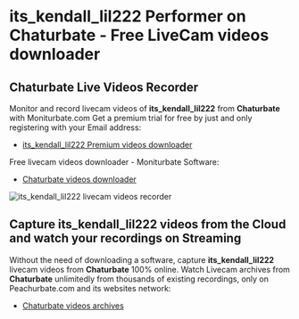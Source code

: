 # its_kendall_lil222 Performer on Chaturbate - Free LiveCam videos downloader

## Chaturbate Live Videos Recorder

Monitor and record livecam videos of **its_kendall_lil222** from **Chaturbate** with Moniturbate.com
Get a premium trial for free by just and only registering with your Email address:
* [its_kendall_lil222 Premium videos downloader](https://moniturbate.com/request-demo-licence-key.html)

Free livecam videos downloader - Moniturbate Software:
* [Chaturbate videos downloader](https://moniturbate.com/moniturbate-download-software.html)

![its_kendall_lil222 livecam videos recorder](https://peachurnet.com/templates/moniturbate-software.png)


## Capture its_kendall_lil222 videos from the Cloud and watch your recordings on Streaming

Without the need of downloading a software, capture **its_kendall_lil222** livecam videos from **Chaturbate** 100% online.
Watch Livecam archives from **Chaturbate** unlimitedly from thousands of existing recordings, only on Peachurbate.com and its websites network:
* [Chaturbate videos archives](https://peachurnet.com/)